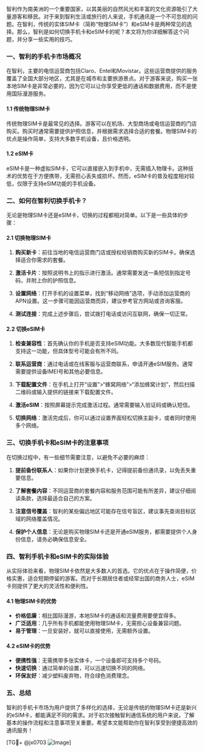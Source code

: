 智利作为南美洲的一个重要国家，以其美丽的自然风光和丰富的文化资源吸引了大量游客和移民。对于来到智利生活或旅行的人来说，手机通讯是一个不可忽视的问题。在智利，传统的实体SIM卡（简称“物理SIM卡”）和eSIM卡是两种常见的选择。那么，智利是如何切换手机卡和eSIM卡的呢？本文将为你详细解答这个问题，并分享一些实用的技巧。

### 一、智利的手机卡市场概况

在智利，主要的电信运营商包括Claro、Entel和Movistar。这些运营商提供的服务覆盖了全国大部分地区，尤其是在城市和主要旅游景点。对于游客来说，购买一张本地SIM卡是非常必要的，因为它可以让你享受更低的通话和数据费用，而不是使用国际漫游服务。

#### 1.1 传统物理SIM卡

传统物理SIM卡是最常见的选择。游客可以在机场、大型商场或电信运营商的门店购买。购买时通常需要提供护照信息，并根据需求选择合适的套餐。物理SIM卡的优点是操作简单，支持大多数手机设备，且价格透明。

#### 1.2 eSIM卡

eSIM卡是一种虚拟SIM卡，它可以直接嵌入到手机中，无需插入物理卡。这种技术的优势在于方便携带，无需担心丢失或损坏。然而，eSIM卡的普及程度相对较低，仅限于支持eSIM功能的手机设备。

### 二、如何在智利切换手机卡？

无论是物理SIM卡还是eSIM卡，切换的过程都相对简单。以下是一些具体的步骤：

#### 2.1 切换物理SIM卡

1. **购买新卡**：前往当地的电信运营商门店或授权经销商购买新的SIM卡。确保选择适合你需求的套餐。
   
2. **激活卡片**：按照说明书上的指示进行激活。通常需要发送一条短信到指定号码，并附上你的护照信息。

3. **设置网络**：打开手机的设置菜单，找到“移动网络”选项，手动添加运营商的APN设置。这一步骤可能因运营商而异，建议参考官方网站或咨询客服。

4. **测试连接**：完成上述步骤后，尝试拨打电话或访问互联网，确保一切正常。

#### 2.2 切换eSIM卡

1. **检查兼容性**：首先确认你的手机是否支持eSIM功能。大多数现代智能手机都支持这一功能，但具体型号可能会有所不同。

2. **联系运营商**：通过电话或在线客服与运营商联系，申请开通eSIM服务。通常需要提供设备IMEI号和其他必要信息。

3. **下载配置文件**：在手机上打开“设置”>“蜂窝网络”>“添加蜂窝计划”，然后扫描二维码或输入提供的链接来下载配置文件。

4. **激活eSIM**：按照屏幕提示完成激活过程。通常需要输入验证码或确认短信。

5. **切换网络**：激活完成后，你可以通过设置界面轻松切换主副卡，或者同时使用多个网络。

### 三、切换手机卡和eSIM卡的注意事项

在切换过程中，有一些细节需要注意，以避免不必要的麻烦：

1. **提前备份联系人**：如果你计划更换手机卡，记得提前备份通讯录，以免丢失重要信息。

2. **了解套餐内容**：不同运营商的套餐内容和服务范围可能有所差异，建议仔细阅读条款，选择最适合自己的方案。

3. **注意信号覆盖**：智利的某些偏远地区可能存在信号盲区，建议事先查询目标区域的网络覆盖情况。

4. **保护个人信息**：无论是购买物理SIM卡还是开通eSIM服务，都需要提供个人身份信息，请务必确保信息安全。

### 四、智利手机卡和eSIM卡的实际体验

从实际体验来看，物理SIM卡依然是大多数人的首选。它的优点在于操作简便，价格实惠，适合短期停留的游客。而对于长期居住者或经常出国的商务人士，eSIM卡则提供了更大的灵活性和便利性。

#### 4.1 物理SIM卡的优势

- **价格低廉**：相比国际漫游，本地SIM卡的通话和流量费用要便宜得多。
- **广泛适用**：几乎所有手机都能使用物理SIM卡，无需担心设备兼容问题。
- **易于管理**：一旦安装好，就可以直接使用，无需额外设置。

#### 4.2 eSIM卡的优势

- **便携性强**：无需携带多张实体卡，一个设备即可支持多个号码。
- **快速切换**：通过简单的设置，可以迅速切换不同的网络。
- **环保友好**：减少塑料废弃物，符合绿色消费理念。

### 五、总结

智利的手机卡市场为用户提供了多样化的选择，无论是传统的物理SIM卡还是新兴的eSIM卡，都能满足不同的需求。对于初次接触智利通信系统的用户来说，了解基本的操作流程和注意事项至关重要。希望本文能帮助你在智利享受到便捷高效的通讯服务！

[TG💪+ @jx0703 ![Image](https://github.com/user-attachments/assets/dbca1d08-cadb-493c-b0ec-ad6f7a83f270)]